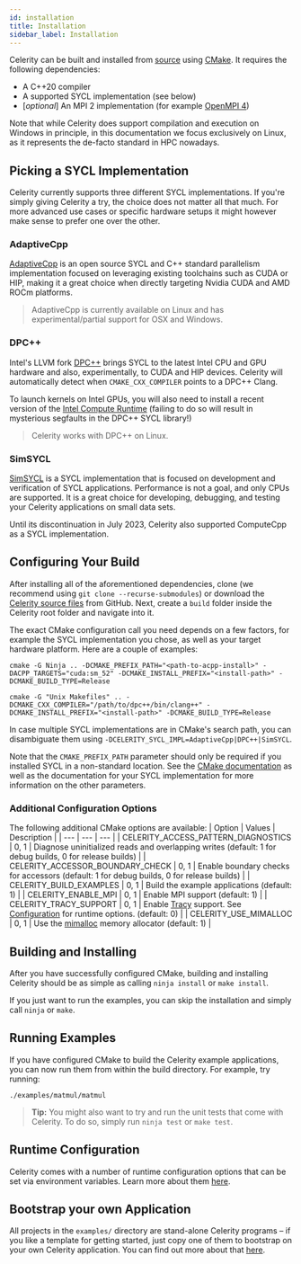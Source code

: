 ```yaml
---
id: installation
title: Installation
sidebar_label: Installation
---
```


Celerity can be built and installed from
[source](https://github.com/celerity/celerity-runtime) using
[CMake](https://cmake.org). It requires the following dependencies:

- A C++20 compiler
- A supported SYCL implementation (see below)
- [*optional*] An MPI 2 implementation (for example [OpenMPI 4](https://www.open-mpi.org))

Note that while Celerity does support compilation and execution on Windows in
principle, in this documentation we focus exclusively on Linux, as it
represents the de-facto standard in HPC nowadays.

## Picking a SYCL Implementation

Celerity currently supports three different SYCL implementations. If you're
simply giving Celerity a try, the choice does not matter all that much. For
more advanced use cases or specific hardware setups it might however make
sense to prefer one over the other.

### AdaptiveCpp

[AdaptiveCpp](https://github.com/AdaptiveCpp/AdaptiveCpp) is an open source SYCL
and C++ standard parallelism implementation focused on leveraging existing toolchains
such as CUDA or HIP, making it a great choice when directly targeting Nvidia CUDA
and AMD ROCm platforms.

> AdaptiveCpp is currently available on Linux and has experimental/partial support
> for OSX and Windows.

### DPC++

Intel's LLVM fork [DPC++](https://github.com/intel/llvm) brings SYCL to the
latest Intel CPU and GPU hardware and also, experimentally, to CUDA and HIP
devices. Celerity will automatically detect when `CMAKE_CXX_COMPILER` points to
a DPC++ Clang.

To launch kernels on Intel GPUs, you will also need to install a recent version of the
[Intel Compute Runtime](https://github.com/intel/compute-runtime/releases) (failing to do so will
result in mysterious segfaults in the DPC++ SYCL library!)

> Celerity works with DPC++ on Linux.

### SimSYCL

[SimSYCL](https://github.com/celerity/SimSYCL) is a SYCL implementation that
is focused on development and verification of SYCL applications. Performance
is not a goal, and only CPUs are supported. It is a great choice for developing,
debugging, and testing your Celerity applications on small data sets.

Until its discontinuation in July 2023, Celerity also supported ComputeCpp as a SYCL implementation.

## Configuring Your Build

After installing all of the aforementioned dependencies, clone (we recommend
using `git clone --recurse-submodules`) or download
the [Celerity source files](https://github.com/celerity/celerity-runtime) from GitHub. Next, create
a `build` folder inside the Celerity root folder and navigate into it.

The exact CMake configuration call you need depends on a few factors, for example the SYCL
implementation you chose, as well as your target hardware
platform. Here are a couple of examples:

<!--DOCUSAURUS_CODE_TABS-->

<!-- AdaptiveCpp + Ninja -->

```
cmake -G Ninja .. -DCMAKE_PREFIX_PATH="<path-to-acpp-install>" -DACPP_TARGETS="cuda:sm_52" -DCMAKE_INSTALL_PREFIX="<install-path>" -DCMAKE_BUILD_TYPE=Release
```

<!-- DPC++ + Unix Makefiles-->

```
cmake -G "Unix Makefiles" .. -DCMAKE_CXX_COMPILER="/path/to/dpc++/bin/clang++" -DCMAKE_INSTALL_PREFIX="<install-path>" -DCMAKE_BUILD_TYPE=Release
```

<!--END_DOCUSAURUS_CODE_TABS-->

In case multiple SYCL implementations are in CMake's search path, you can disambiguate them
using `-DCELERITY_SYCL_IMPL=AdaptiveCpp|DPC++|SimSYCL`.

Note that the `CMAKE_PREFIX_PATH` parameter should only be required if you
installed SYCL in a non-standard location. See the [CMake
documentation](https://cmake.org/documentation/) as well as the documentation
for your SYCL implementation for more information on the other parameters.

### Additional Configuration Options

The following additional CMake options are available:
| Option | Values | Description |
| --- | --- | --- |
| CELERITY_ACCESS_PATTERN_DIAGNOSTICS | 0, 1 | Diagnose uninitialized reads and overlapping writes (default: 1 for debug builds, 0 for release builds) |
| CELERITY_ACCESSOR_BOUNDARY_CHECK | 0, 1 | Enable boundary checks for accessors (default: 1 for debug builds, 0 for release builds) |
| CELERITY_BUILD_EXAMPLES | 0, 1 | Build the example applications (default: 1) |
| CELERITY_ENABLE_MPI | 0, 1 | Enable MPI support (default: 1) |
| CELERITY_TRACY_SUPPORT | 0, 1 | Enable [Tracy](https://github.com/wolfpld/tracy) support. See [Configuration](configuration.md) for runtime options. (default: 0) |
| CELERITY_USE_MIMALLOC | 0, 1 | Use the [mimalloc](https://github.com/microsoft/mimalloc) memory allocator (default: 1) |

## Building and Installing

After you have successfully configured CMake, building and installing
Celerity should be as simple as calling `ninja install` or `make install`.

If you just want to run the examples, you can skip the installation and
simply call `ninja` or `make`.

## Running Examples

If you have configured CMake to build the Celerity example applications, you
can now run them from within the build directory. For example, try running:

```
./examples/matmul/matmul
```

> **Tip:** You might also want to try and run the unit tests that come with Celerity.
> To do so, simply run `ninja test` or `make test`.

## Runtime Configuration

Celerity comes with a number of runtime configuration options that can be
set via environment variables. Learn more about them [here](configuration.md).

## Bootstrap your own Application

All projects in the `examples/` directory are stand-alone Celerity programs
– if you like a template for getting started, just copy one of them to
bootstrap on your own Celerity application. You can find out more about that
[here](https://github.com/celerity/celerity-runtime/blob/master/examples).

